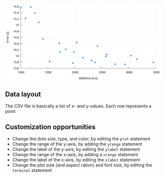 ![scatter](pic/screenshot.png)

## Data layout

The CSV file is basically a list of x- and y-values.
Each row represents a point

## Customization opportunities

* Change the dots size, type, and color, by editing the `plot` statement
* Change the range of the y-axis, by adding the `yrange` statement
* Change the label of the y-axis, by editing the `ylabel` statement
* Change the range of the x-axis, by adding a `xrange` statement
* Change the label of the x-axis, by editing the `xlabel` statement
* Change the plot size (and aspect ration) and font size, by editing the `terminal` statement